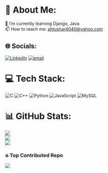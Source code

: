 # 💫 About Me:
🌱 I’m currently learning Django, Java<br>📫 How to reach me: ahtushar4040@yahoo.com


## 🌐 Socials:
[![LinkedIn](https://img.shields.io/badge/LinkedIn-%230077B5.svg?logo=linkedin&logoColor=white)](https://linkedin.com/in/arafath-hussain-tushar) [![email](https://img.shields.io/badge/Email-D14836?logo=gmail&logoColor=white)](mailto:ahtushar4040@yahoo.com) 

# 💻 Tech Stack:
![C](https://img.shields.io/badge/c-%2300599C.svg?style=for-the-badge&logo=c&logoColor=white) ![C++](https://img.shields.io/badge/c++-%2300599C.svg?style=for-the-badge&logo=c%2B%2B&logoColor=white) ![Python](https://img.shields.io/badge/python-3670A0?style=for-the-badge&logo=python&logoColor=ffdd54) ![JavaScript](https://img.shields.io/badge/javascript-%23323330.svg?style=for-the-badge&logo=javascript&logoColor=%23F7DF1E) ![MySQL](https://img.shields.io/badge/mysql-4479A1.svg?style=for-the-badge&logo=mysql&logoColor=white)
# 📊 GitHub Stats:
![](https://github-readme-stats.vercel.app/api?username=arafath-hussain-tushar&theme=dark&hide_border=false&include_all_commits=false&count_private=false)<br/>
![](https://nirzak-streak-stats.vercel.app/?user=arafath-hussain-tushar&theme=dark&hide_border=false&count_private=false)<br/>
![](https://github-readme-stats.vercel.app/api/top-langs/?username=arafath-hussain-tushar&theme=dark&hide_border=false&include_all_commits=false&count_private=false&layout=compact)

### 🔝 Top Contributed Repo
![](https://github-contributor-stats.vercel.app/api?username=arafath-hussain-tushar&limit=5&theme=dark&combine_all_yearly_contributions=true)

<!-- Proudly created with GPRM ( https://gprm.itsvg.in ) -->
